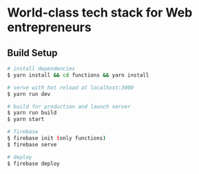 # World-class tech stack for Web entrepreneurs

## Build Setup

``` bash
# install dependencies
$ yarn install && cd functions && yarn install

# serve with hot reload at localhost:3000
$ yarn run dev

# build for production and launch server
$ yarn run build
$ yarn start

# firebase
§ firebase init (only functions)
$ firebase serve

# deploy
$ firebase deploy
```
